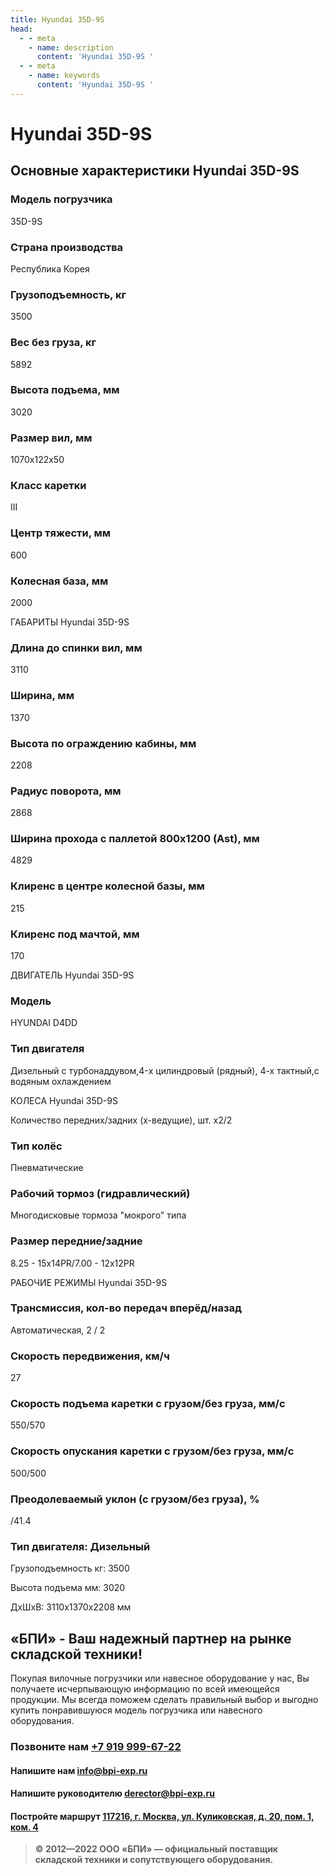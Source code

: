 ```yaml
---
title: Hyundai 35D-9S
head:
  - - meta
    - name: description
      content: 'Hyundai 35D-9S '
  - - meta
    - name: keywords 
      content: 'Hyundai 35D-9S '
---
```


# Hyundai 35D-9S
## Основные характеристики Hyundai 35D-9S

### Модель погрузчика
35D-9S
### Страна производства
Республика Корея
### Грузоподъемность, кг
3500
### Вес без груза, кг
5892
### Высота подъема, мм
3020
### Размер вил, мм
1070x122x50
### Класс каретки
III
### Центр тяжести, мм
600
### Колесная база, мм
2000

ГАБАРИТЫ Hyundai 35D-9S

### Длина до спинки вил, мм
3110
### Ширина, мм
1370
### Высота по ограждению кабины, мм
2208
### Радиус поворота, мм
2868
### Ширина прохода с паллетой 800х1200 (Ast), мм
4829
### Клиренс в центре колесной базы, мм
215
### Клиренс под мачтой, мм
170

ДВИГАТЕЛЬ Hyundai 35D-9S

### Модель
HYUNDAI D4DD
### Тип двигателя
Дизельный с турбонаддувом,4-x цилиндровый (рядный), 4-х тактный,с водяным охлаждением

КОЛЕСА Hyundai 35D-9S

Количество передних/задних (х-ведущие), шт.
х2/2
### Тип колёс
Пневматические
### Рабочий тормоз (гидравлический)
Многодисковые тормоза "мокрого" типа
### Размер передние/задние
8.25 - 15x14PR/7.00 - 12x12PR

РАБОЧИЕ РЕЖИМЫ Hyundai 35D-9S

### Трансмиссия, кол-во передач вперёд/назад
Автоматическая, 2 / 2
### Скорость передвижения, км/ч
27
### Скорость подъема каретки с грузом/без груза, мм/с
550/570
### Скорость опускания каретки с грузом/без груза, мм/с
500/500
### Преодолеваемый уклон (с грузом/без груза), %
/41.4
### Тип двигателя: Дизельный

Грузоподъемность кг: 3500

Высота подъема мм: 3020

ДxШxВ: 3110x1370x2208 мм





## «БПИ» - Ваш надежный партнер на рынке складской техники!

Покупая вилочные погрузчики или навесное оборудование у нас, Вы получаете исчерпывающую информацию по всей имеющейся продукции. Мы всегда поможем сделать правильный выбор и выгодно купить понравившуюся модель погрузчика или навесного оборудования.


### Позвоните нам <a href="tel:+79199996722">+7 919 999-67-22</a>

#### Напишите нам <a href="mailto:info@bpi-exp.ru">info@bpi-exp.ru</a>

#### Напишите руководителю <a href="mailto:derector@bpi-exp.ru">derector@bpi-exp.ru</a>

#### Постройте маршрут <a href="https://yandex.ru/maps/213/moscow/?from=api-maps&ll=37.560718%2C55.567506&mode=routes&origin=jsapi_2_1_79&rtext=~55.567988%2C37.560664&rtt=mt&ruri=~&z=19">117216, г. Москва, ул. Куликовская, д. 20, пом. 1, ком. 4</a>

> **© 2012—2022 ООО «БПИ» — официальный поставщик складской техники и сопутствующего оборудования.**
